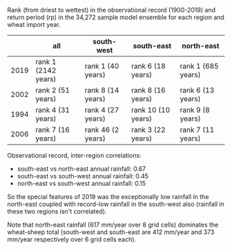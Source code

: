 Rank (from driest to wettest) in the observational record (1900-2019)
and return period (rp) in the 34,272 sample model ensemble
for each region and wheat import year.

|      | all                 | south-west        | south-east        | north-east         |
| ---  | ---                 | ---               | ---               | ---                |
| 2019 | rank 1 (2142 years) | rank 1 (40 years) | rank 6 (18 years) | rank 1 (685 years) | 
| 2002 | rank 2 (51 years)   | rank 8 (14 years) | rank 8 (16 years) | rank 6 (13 years)  |
| 1994 | rank 4 (31 years)   | rank 4 (27 years) | rank 10 (10 years)| rank 9 (8 years)   |
| 2006 | rank 7 (16 years)   | rank 46 (2 years) | rank 3 (22 years) | rank 7 (11 years)  |

Observational record, inter-region correlations:
- south-east vs north-east annual rainfall: 0.67
- south-east vs south-west annual rainfall: 0.45
- north-east vs south-west annual rainfall: 0.15

So the special features of 2019 was the exceptionally low rainfall in the north-east coupled with record-low rainfall in the south-west also (rainfall in these two regions isn't correlated).

Note that north-east rainfall (617 mm/year over 8 grid cells) dominates the wheat-sheep total
(south-west and south-east are 412 mm/year and 373 mm/year respectively over 6 grid cells each).
